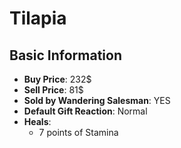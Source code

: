 # Tilapia

## Basic Information

- **Buy Price**: 232$
- **Sell Price**: 81$
- **Sold by Wandering Salesman**: YES
- **Default Gift Reaction**: Normal
- **Heals**:
  - 7 points of Stamina